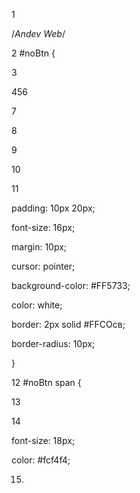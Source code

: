 1

/*Andev Web*/

2 #noBtn {

3

456

7

8

9

10

11

padding: 10px 20px;

font-size: 16px;

margin: 10px;

cursor: pointer;

background-color: #FF5733;

color: white;

border: 2px solid #FFCOсв;

border-radius: 10px;

}

12 #noBtn span {

13

14

font-size: 18px;

color: #fcf4f4;

15)
